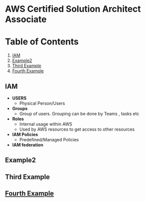 # AWS Certified Solution Architect Associate

# Table of Contents
1. [IAM](#IAM)
2. [Example2](#example3)
3. [Third Example](#third-example)
4. [Fourth Example](#fourth-examplehttpwwwfourthexamplecom)


## IAM
* **USERS**
  * Physical Person/Users
* **Groups**
  * Group of users. Grouping can be done by Teams , tasks etc
* **Roles**
  * Internal usage within AWS 
  * Used by AWS resources to get access to other resources
* **IAM Policies**
  * Predefined/Managed Policies
* **IAM federation**

## Example2
## Third Example
## [Fourth Example](http://www.fourthexample.com) 
